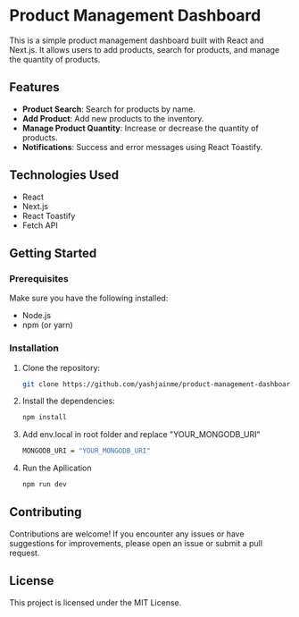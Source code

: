 # Product Management Dashboard

This is a simple product management dashboard built with React and Next.js. It allows users to add products, search for products, and manage the quantity of products.

## Features

- **Product Search**: Search for products by name.
- **Add Product**: Add new products to the inventory.
- **Manage Product Quantity**: Increase or decrease the quantity of products.
- **Notifications**: Success and error messages using React Toastify.

## Technologies Used

- React
- Next.js
- React Toastify
- Fetch API

## Getting Started

### Prerequisites

Make sure you have the following installed:

- Node.js
- npm (or yarn)

### Installation

1. Clone the repository:
   ```bash
   git clone https://github.com/yashjainme/product-management-dashboard.git
   
2. Install the dependencies:
   ```bash
   npm install
3. Add env.local in root folder and replace "YOUR_MONGODB_URI"
   ```bash
   MONGODB_URI = "YOUR_MONGODB_URI"
4. Run the Apllication
   ```bash
   npm run dev
## Contributing

Contributions are welcome! If you encounter any issues or have suggestions for improvements, please open an issue or submit a pull request.


## License

This project is licensed under the MIT License.